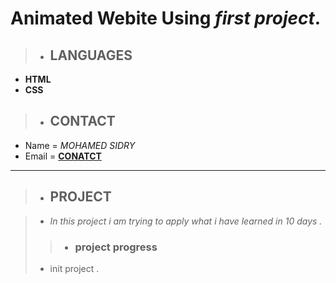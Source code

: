# Animated Webite Using *first project*.

> - ## LANGUAGES

-  **HTML**
-  **CSS**

> - ##  CONTACT 

- Name = *MOHAMED SIDRY*
- Email = **[CONATCT](<mohamed.sidry1999@gmail.com>)**

***

> - ## PROJECT 

> - *In this project i am trying to apply what i have learned in 10 days .*
>
>> - ### project progress 
>
>  - init project .

